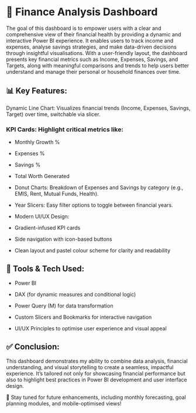 # 💼 Finance Analysis Dashboard

The goal of this dashboard is to empower users with a clear and comprehensive view of their financial health by providing a dynamic and interactive Power BI experience. It enables users to track income and expenses, analyse savings strategies, and make data-driven decisions through insightful visualisations. With a user-friendly layout, the dashboard presents key financial metrics such as Income, Expenses, Savings, and Targets, along with meaningful comparisons and trends to help users better understand and manage their personal or household finances over time.

## 📊 Key Features:

Dynamic Line Chart: Visualizes financial trends (Income, Expenses, Savings, Target) over time, switchable via slicer.

### KPI Cards: Highlight critical metrics like:

* Monthly Growth %

* Expenses %

* Savings %

* Total Worth Generated

* Donut Charts: Breakdown of Expenses and Savings by category (e.g., EMIS, Rent, Mutual Funds, Health).

* Year Slicers: Easy filter options to toggle between financial years.

* Modern UI/UX Design:

* Gradient-infused KPI cards

* Side navigation with icon-based buttons

* Clean layout and pastel colour scheme for clarity and readability

## 🧠 Tools & Tech Used:

* Power BI

* DAX (for dynamic measures and conditional logic)

* Power Query (M) for data transformation

* Custom Slicers and Bookmarks for interactive navigation

* UI/UX Principles to optimise user experience and visual appeal

## ✅ Conclusion:

This dashboard demonstrates my ability to combine data analysis, financial understanding, and visual storytelling to create a seamless, impactful experience. It’s tailored not only for showcasing financial performance but also to highlight best practices in Power BI development and user interface design.

🔗 Stay tuned for future enhancements, including monthly forecasting, goal planning modules, and mobile-optimised views!
